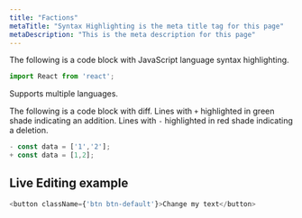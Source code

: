 ```yaml
---
title: "Factions"
metaTitle: "Syntax Highlighting is the meta title tag for this page"
metaDescription: "This is the meta description for this page"
---
```


The following is a code block with JavaScript language syntax highlighting.

```javascript
import React from 'react';
```

Supports multiple languages.

The following is a code block with diff. Lines with `+` highlighted in green shade indicating an addition. Lines with `-` highlighted in red shade indicating a deletion.

```javascript
- const data = ['1','2'];
+ const data = [1,2];
```

## Live Editing example

```javascript react-live=true
<button className={'btn btn-default'}>Change my text</button>
```
